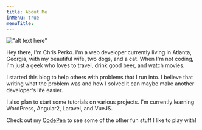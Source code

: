 ```yaml
---
title: About Me
inMenu: true
menuTitle:
---
```

!["alt text here"](assets/images/profile.jpg)

Hey there, I'm Chris Perko.  I'm a web developer currently living in Atlanta, Georgia, with my beautiful wife, two dogs, and a cat.  When I'm not coding, I'm just a geek who loves to travel, drink good beer, and watch movies.

I started this blog to help others with problems that I run into.  I believe that writing what the problem was and how I solved it can maybe make another developer's life easier.

I also plan to start some tutorials on various projects.  I'm currently learning WordPress, Angular2, Laravel, and VueJS.

Check out my [CodePen](http://codepen.io/ChrisPerko/) to see some of the other fun stuff I like to play with!